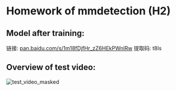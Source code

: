 # Homework of mmdetection (H2)

## Model after training:
链接: [pan.baidu.com/s/1m18fDjfHr_zZ6HEkPWnlRw](pan.baidu.com/s/1m18fDjfHr_zZ6HEkPWnlRw) 提取码: t8ls

## Overview of test video:
![test_video_masked](https://raw.githubusercontent.com/0CBH0/openmm_class/main/H2/test_video_masked.gif)
